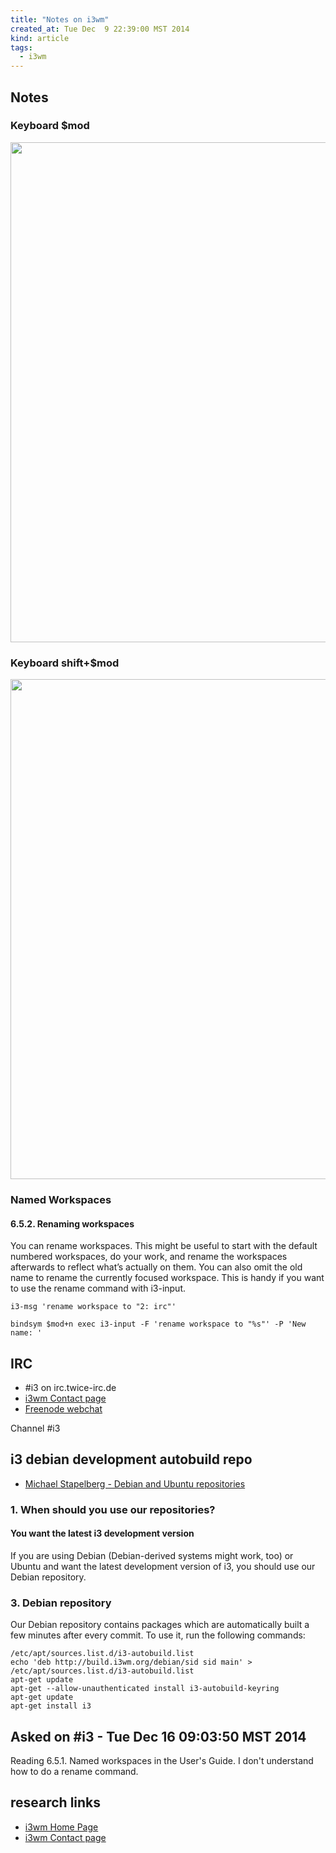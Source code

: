 ```yaml
---
title: "Notes on i3wm"
created_at: Tue Dec  9 22:39:00 MST 2014
kind: article
tags:
  - i3wm
---
```


## Notes

### Keyboard $mod

<img src="/assets/images/i3-keyboard-layer1.png" width="800px" />

### Keyboard shift+$mod

<img src="/assets/images/i3-keyboard-layer2.png" width="800px" />

### Named Workspaces

#### 6.5.2. Renaming workspaces

You can rename workspaces. This might be useful to start with the default
numbered workspaces, do your work, and rename the workspaces afterwards
to reflect what’s actually on them. You can also omit the old name
to rename the currently focused workspace. This is handy if you want to
use the rename command with i3-input.

~~~~~~~~~~~~~~
i3-msg 'rename workspace to "2: irc"'

bindsym $mod+n exec i3-input -F 'rename workspace to "%s"' -P 'New name: '
~~~~~~~~~~~~~~

## IRC

* #i3 on irc.twice-irc.de
* [i3wm Contact page](http://i3wm.org/contact/)
* [Freenode webchat](http://webchat.freenode.net/)

Channel #i3

## i3 debian development autobuild repo

* [Michael Stapelberg - Debian and Ubuntu repositories](http://i3wm.org/docs/repositories.html)

### 1. When should you use our repositories?

#### You want the latest i3 development version

If you are using Debian (Debian-derived systems might work, too) or
Ubuntu and want the latest development version of i3, you should use
our Debian repository.

### 3. Debian repository

Our Debian repository contains packages which are automatically built
a few minutes after every commit. To use it, run the following commands:

~~~~~~~~~~~~~~
/etc/apt/sources.list.d/i3-autobuild.list
echo 'deb http://build.i3wm.org/debian/sid sid main' > /etc/apt/sources.list.d/i3-autobuild.list
apt-get update
apt-get --allow-unauthenticated install i3-autobuild-keyring
apt-get update
apt-get install i3
~~~~~~~~~~~~~~

## Asked on #i3 - Tue Dec 16 09:03:50 MST 2014

Reading 6.5.1. Named workspaces in the User's Guide.  I don't understand
how to do a rename command.

## research links

* [i3wm Home Page](http://i3wm.org/)
* [i3wm Contact page](http://i3wm.org/contact/)


